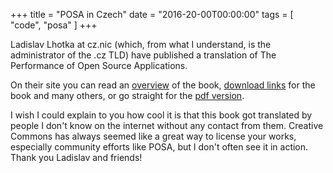 +++
title = "POSA in Czech"
date = "2016-20-00T00:00:00"
tags = [ "code", "posa" ]
+++

Ladislav Lhotka at cz.nic (which, from what I understand, is the administrator of the .cz TLD) have published a translation of The Performance of Open Source Applications.

On their site you can read an [overview](https://www.nic.cz/page/3318/) of the book, [download links](https://knihy.nic.cz/) for the book and many others, or go straight for the [pdf version](https://knihy.nic.cz/files/edice/vykonnost_open_source_aplikaci.pdf).

I wish I could explain to you how cool it is that this book got translated by people I don't know on the internet without any contact from them. Creative Commons has always seemed like a great way to license your works, especially community efforts like POSA, but I don't often see it in action. Thank you Ladislav and friends!
